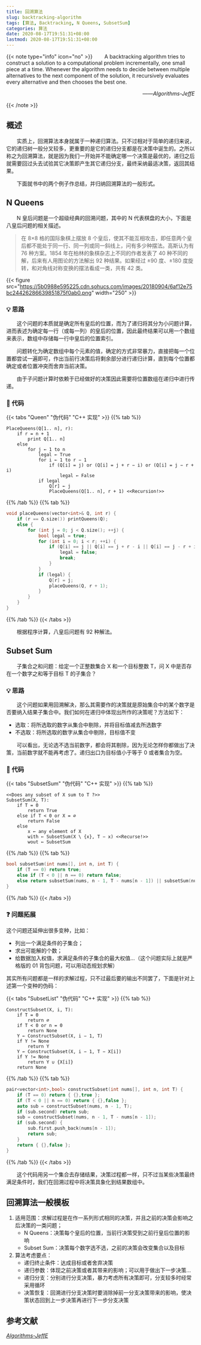 ```yaml
---
title: 回溯算法
slug: backtracking-algorithm
tags: [算法, Backtracking, N Queens, SubsetSum]
categories: 算法
date: 2020-08-17T19:51:31+08:00
lastmod: 2020-08-17T19:51:31+08:00
---
```


{{< note type="info" icon="no" >}}
&emsp;&emsp;A backtracking algorithm tries to construct a solution to a computational problem incrementally, one small piece at a time. Whenever the algorithm needs to decide between multiple alternatives to the next component of the solution, it recursively evaluates every alternative and then chooses the best one.<p style="text-align: right">——_Algorithms-JeffE_</p>
{{< /note >}}

<!--more-->

## 概述

&emsp;&emsp;实质上，回溯算法本身就属于一种递归算法。只不过相对于简单的递归来说，它的递归树一般分叉较多，更重要的是它的递归分支都是在决策中诞生的。之所以称之为回溯算法，就是因为我们一开始并不能确定哪一个决策是最优的，递归之后就需要回过头去试验其它决策即产生其它递归分支，最终采纳最适决策，返回其结果。

&emsp;&emsp;下面就书中的两个例子作总结，并归纳回溯算法的一般形式。

## N Queens

&emsp;&emsp;N 皇后问题是一个超级经典的回溯问题，其中的 N 代表棋盘的大小，下面是八皇后问题的相关描述。

> 在 8×8 格的国际象棋上摆放 8 个皇后，使其不能互相攻击，即任意两个皇后都不能处于同一行、同一列或同一斜线上，问有多少种摆法。高斯认为有 76 种方案。1854 年在柏林的象棋杂志上不同的作者发表了 40 种不同的解，后来有人用图论的方法解出 92 种结果。如果经过 ±90 度、±180 度旋转，和对角线对称变换的摆法看成一类，共有 42 类。

{{< figure src="https://5b0988e595225.cdn.sohucs.com/images/20180904/6af12e75bc24426286639851875f0ab0.png" width="250" >}}

### 💡 思路

&emsp;&emsp;这个问题的本质就是确定所有皇后的位置，而为了递归将其分为小问题计算，进而表述为确定每一行（或每一列）的皇后的位置，因此最终结果可以用一个数组来表示，数组中存储每一行中皇后的位置索引。

&emsp;&emsp;问题转化为确定数组中每个元素的值，确定的方式非常暴力，直接把每一个位置都尝试一遍即可，作出当前行决策后将剩余部分进行递归计算，直到每个位置都确定或者位置冲突而舍弃当前决策。

&emsp;&emsp;由于子问题计算时依赖于已经做好的决策因此需要将位置数组在递归中进行传递。

### 📝 代码

{{< tabs "Queen" "伪代码" "C++ 实现" >}}
{{% tab %}}

```
PlaceQueens(Q[1.. n], r):
    if r = n + 1
        print Q[1.. n]
    else
        for j ← 1 to n
            legal ← True
            for i ← 1 to r − 1
                if (Q[i] = j) or (Q[i] = j + r − i) or (Q[i] = j − r + i)
                    legal ← False
            if legal
                Q[r] ← j
                PlaceQueens(Q[1.. n], r + 1) <<Recursion!>>
```

{{% /tab %}}
{{% tab %}}

```c++
void placeQueens(vector<int>& Q, int r) {
    if (r == Q.size()) printQueens(Q);
    else {
        for (int j = 0; j < Q.size(); ++j) {
            bool legal = true;
            for (int i = 0; i < r; ++i) {
                if (Q[i] == j || Q[i] == j + r - i || Q[i] == j - r + i) {
                    legal = false;
                    break;
                }
            }
            if (legal) {
                Q[r] = j;
                placeQueens(Q, r + 1);
            }
        }
    }
}
```

{{% /tab %}}
{{< /tabs >}}

&emsp;&emsp;根据程序计算，八皇后问题有 92 种解法。

## Subset Sum

&emsp;&emsp;子集合之和问题：给定一个正整数集合 X 和一个目标整数 T，问 X 中是否存在一个数字之和等于目标 T 的子集合？

### 💡 思路

&emsp;&emsp;这个问题如果用回溯解决，那么其需要作的决策就是原始集合中的某个数字是否要纳入结果子集合中。我们如何在递归中体现出所作的决策呢？方法如下：

- 选取：将所选取的数字从集合中剔除，并将目标值减去所选数字
- 不选取：将所选取的数字从集合中剔除，目标值不变

&emsp;&emsp;可以看出，无论选不选当前数字，都会将其剔除，因为无论怎样你都做出了决策，当前数字就不能再考虑了。递归出口为目标值小于等于 0 或者集合为空。

### 📝 代码

{{< tabs "SubsetSum" "伪代码" "C++ 实现" >}}
{{% tab %}}

```
<<Does any subset of X sum to T ?>>
SubsetSum(X, T):
    if T = 0
        return True
    else if T < 0 or X = ∅
        return False
    else
        x ← any element of X
        with ← SubsetSum(X \ {x}, T − x) <<Recurse!>>
        wout ← SubsetSum
```

{{% /tab %}}
{{% tab %}}

```c++
bool subsetSum(int nums[], int n, int T) {
    if (T == 0) return true;
    else if (T < 0 || n == 0) return false;
    else return subsetSum(nums, n - 1, T - nums[n - 1]) || subsetSum(nums, n - 1, T);
}
```

{{% /tab %}}
{{< /tabs >}}

### ❓ 问题拓展

这个问题还延伸出很多变种，比如：

- 列出一个满足条件的子集合；
- 求出可能解的个数；
- 给数据加入权值，求满足条件的子集合的最大权值...（这个问题实际上就是严格版的 01 背包问题，可以用动态规划求解）

其实所有问题都是一样的求解过程，只不过最后要的输出不同罢了，下面是针对上述第一个变种的伪码：

{{< tabs "SubsetList" "伪代码" "C++ 实现" >}}
{{% tab %}}

```
ConstructSubset(X, i, T):
    if T = 0
        return ∅
    if T < 0 or n = 0
        return None
    Y ← ConstructSubset(X, i − 1, T)
    if Y != None
        return Y
    Y ← ConstructSubset(X, i − 1, T − X[i])
    if Y != None
        return Y ∪ {X[i]}
    return None
```

{{% /tab %}}
{{% tab %}}

```c++
pair<vector<int>,bool> constructSubset(int nums[], int n, int T) {
    if (T == 0) return { {},true };
    if (T < 0 || n == 0) return { {},false };
    auto sub = constructSubset(nums, n - 1, T);
    if (sub.second) return sub;
    sub = constructSubset(nums, n - 1, T - nums[n - 1]);
    if (sub.second) {
        sub.first.push_back(nums[n - 1]);
        return sub;
    }
    return { {},false };
}
```

{{% /tab %}}
{{< /tabs >}}

&emsp;&emsp;这个代码用另一个集合去存储结果，决策过程都一样，只不过当某些决策最终满足条件时，我们在回溯过程中将决策具象化到结果数组中。

## 回溯算法一般模板

1. 适用范围：求解过程是在作一系列形式相同的决策，并且之前的决策会影响之后决策的一类问题；
   - N Queens：决策每个皇后的位置，当前行决策受到之前行皇后位置的影响
   - Subset Sum：决策每个数字选不选，之前的决策会改变集合以及目标
2. 算法考虑要点：
   - 递归终止条件：达成目标或者舍弃决策
   - 递归参数：体现之前决策或者其带来的影响；可以用于做出下一步决策...
   - 递归分支：分别进行分支决策，暴力考虑所有决策即可，分支较多时经常采用循环
   - 决策恢复：回溯进行分支决策时要消除掉前一分支决策带来的影响，使决策状态回到上一步决策再进行下一步分支决策

## 参考文献

[_Algorithms-JeffE_](http://jeffe.cs.illinois.edu/teaching/algorithms/)
